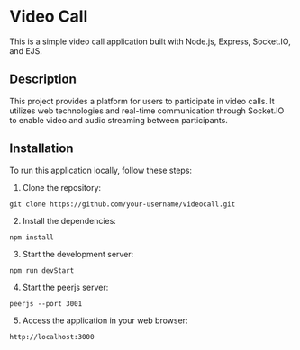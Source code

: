 # Video Call

This is a simple video call application built with Node.js, Express, Socket.IO, and EJS.

## Description

This project provides a platform for users to participate in video calls. It utilizes web technologies and real-time communication through Socket.IO to enable video and audio streaming between participants.

## Installation

To run this application locally, follow these steps:

1. Clone the repository:
```
git clone https://github.com/your-username/videocall.git
```

2. Install the dependencies:
```
npm install
```

3. Start the development server:
```
npm run devStart
```

4. Start the peerjs server:
```
peerjs --port 3001
```

5. Access the application in your web browser:
```
http://localhost:3000
```





